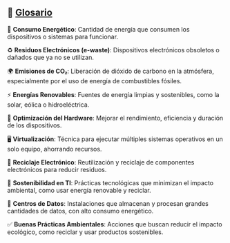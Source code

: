 ## 📖 [Glosario](README.md)

📌 **Consumo Energético**: Cantidad de energía que consumen los dispositivos o sistemas para funcionar.

♻️ **Residuos Electrónicos (e-waste)**: Dispositivos electrónicos obsoletos o dañados que ya no se utilizan.

🌍 **Emisiones de CO₂**: Liberación de dióxido de carbono en la atmósfera, especialmente por el uso de energía de combustibles fósiles.

⚡ **Energías Renovables**: Fuentes de energía limpias y sostenibles, como la solar, eólica o hidroeléctrica.

🚀 **Optimización del Hardware**: Mejorar el rendimiento, eficiencia y duración de los dispositivos.

🖥️ **Virtualización**: Técnica para ejecutar múltiples sistemas operativos en un solo equipo, ahorrando recursos.

🔄 **Reciclaje Electrónico**: Reutilización y reciclaje de componentes electrónicos para reducir residuos.

🌱 **Sostenibilidad en TI**: Prácticas tecnológicas que minimizan el impacto ambiental, como usar energía renovable y reciclar.

🏢 **Centros de Datos**: Instalaciones que almacenan y procesan grandes cantidades de datos, con alto consumo energético.

✅ **Buenas Prácticas Ambientales**: Acciones que buscan reducir el impacto ecológico, como reciclar y usar productos sostenibles.
